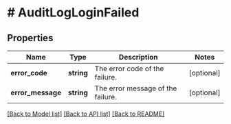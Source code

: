 # # AuditLogLoginFailed

## Properties

Name | Type | Description | Notes
------------ | ------------- | ------------- | -------------
**error_code** | **string** | The error code of the failure. | [optional]
**error_message** | **string** | The error message of the failure. | [optional]

[[Back to Model list]](../../README.md#models) [[Back to API list]](../../README.md#endpoints) [[Back to README]](../../README.md)
